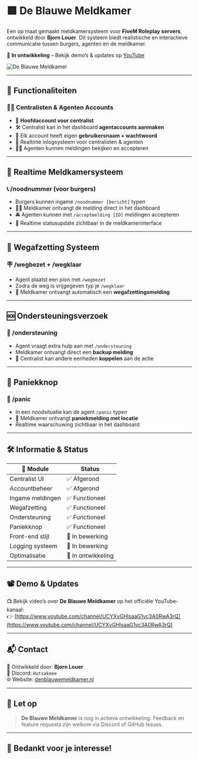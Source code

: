 # 🟦 De Blauwe Meldkamer

Een op maat gemaakt meldkamersysteem voor **FiveM Roleplay servers**, ontwikkeld door **Bjorn Louer**. Dit systeem biedt realistische en interactieve communicatie tussen burgers, agenten en de meldkamer.

📍 **In ontwikkeling** – Bekijk demo’s & updates op [YouTube](https://www.youtube.com/channel/UCYXvGHlsaaG1vc3A0RwA3rQ)

![De Blauwe Meldkamer](https://i.imgur.com/4xvBWTn.png)

---

## 🚓 Functionaliteiten

### 🧑‍💻 Centralisten & Agenten Accounts
- 👤 **Hoofdaccount voor centralist**
- 🛠️ Centralist kan in het dashboard **agentaccounts aanmaken**
- 🔐 Elk account heeft eigen **gebruikersnaam + wachtwoord**
- 🔄 Realtime inlogsysteem voor centralisten & agenten
- 🕵️‍♂️ Agenten kunnen meldingen bekijken en accepteren

---

## 📡 Realtime Meldkamersysteem

### 📞 /noodnummer (voor burgers)
- Burgers kunnen ingame `/noodnummer [bericht]` typen
- 👮‍♀️ Meldkamer ontvangt de melding direct in het dashboard
- 🚔 Agenten kunnen met `/acceptmelding [ID]` meldingen accepteren
- 🔄 Realtime statusupdate zichtbaar in de meldkamerinterface

---

## 🛑 Wegafzetting Systeem

### 🪧 /wegbezet + /wegklaar
- Agent plaatst een pion met `/wegbezet`
- Zodra de weg is vrijgegeven typ je `/wegklaar`
- 📢 Meldkamer ontvangt automatisch een **wegafzettingsmelding**

---

## 🆘 Ondersteuningsverzoek

### 🤝 /ondersteuning
- Agent vraagt extra hulp aan met `/ondersteuning`
- Meldkamer ontvangt direct een **backup melding**
- 👥 Centralist kan andere eenheden **koppelen** aan de actie

---

## 🚨 Paniekknop

### 🛑 /panic
- In een noodsituatie kan de agent `/panic` typen
- 🚨 Meldkamer ontvangt **paniekmelding met locatie**
- Realtime waarschuwing zichtbaar in het dashboard

---

## 🛠️ Informatie & Status

| 🧩 Module        | Status        |
|------------------|---------------|
| Centralist UI    | ✅ Afgerond    |
| Accountbeheer    | ✅ Afgerond    |
| Ingame meldingen | ✅ Functioneel |
| Wegafzetting     | ✅ Functioneel |
| Ondersteuning    | ✅ Functioneel |
| Paniekknop       | ✅ Functioneel |
| Front-end stijl  | 🔄 In bewerking |
| Logging systeem  | 🔄 In bewerking |
| Optimalisatie    | 🔄 In ontwikkeling |

---

## 📽️ Demo & Updates

📺 Bekijk video’s over **De Blauwe Meldkamer** op het officiële YouTube-kanaal:  
👉 [https://www.youtube.com/channel/UCYXvGHlsaaG1vc3A0RwA3rQ](https://www.youtube.com/channel/UCYXvGHlsaaG1vc3A0RwA3rQ)

---

## 📬 Contact

👤 Ontwikkeld door: **Bjorn Louer**  
📎 Discord: `Hutsakeee`  
🌐 Website: [denblauwemeldkamer.nl](https://www.deblauwemeldkamer.nl)

---

## 📢 Let op

> **De Blauwe Meldkamer** is nog in actieve ontwikkeling. Feedback en feature requests zijn welkom via Discord of GitHub Issues. 

---

## 💙 Bedankt voor je interesse!

